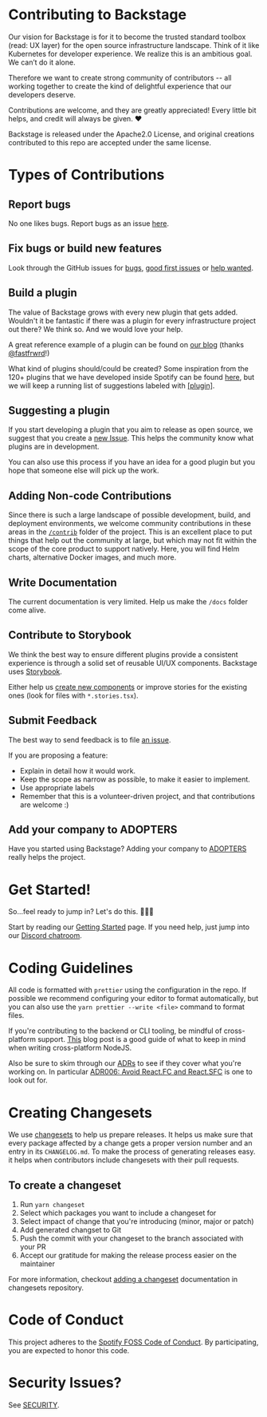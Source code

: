# Contributing to Backstage

Our vision for Backstage is for it to become the trusted standard toolbox (read: UX layer) for the open source infrastructure landscape. Think of it like Kubernetes for developer experience. We realize this is an ambitious goal. We can’t do it alone.

Therefore we want to create strong community of contributors -- all working together to create the kind of delightful experience that our developers deserve.

Contributions are welcome, and they are greatly appreciated! Every little bit helps, and credit will always be given. ❤️

Backstage is released under the Apache2.0 License, and original creations contributed to this repo are accepted under the same license.

# Types of Contributions

## Report bugs

No one likes bugs. Report bugs as an issue [here](https://github.com/spotify/backstage/issues/new?template=bug_template.md).

## Fix bugs or build new features

Look through the GitHub issues for [bugs](https://github.com/spotify/backstage/labels/bugs), [good first issues](https://github.com/spotify/backstage/labels/good%20first%20issue) or [help wanted](https://github.com/spotify/backstage/labels/help%20wanted).

## Build a plugin

The value of Backstage grows with every new plugin that gets added. Wouldn't it be fantastic if there was a plugin for every infrastructure project out there? We think so. And we would love your help.

A great reference example of a plugin can be found on [our blog](https://backstage.io/blog/2020/04/06/lighthouse-plugin) (thanks [@fastfrwrd](https://github.com/fastfrwrd)!)

What kind of plugins should/could be created? Some inspiration from the 120+ plugins that we have developed inside Spotify can be found [here](https://backstage.io/demos), but we will keep a running list of suggestions labeled with [[plugin]](https://github.com/spotify/backstage/labels/plugin).

## Suggesting a plugin

If you start developing a plugin that you aim to release as open source, we suggest that you create a [new Issue](https://github.com/spotify/backstage/issues/new?labels=plugin&template=plugin_template.md&title=%5BPlugin%5D+THE+PLUGIN+NAME). This helps the community know what plugins are in development.

You can also use this process if you have an idea for a good plugin but you hope that someone else will pick up the work.

## Adding Non-code Contributions

Since there is such a large landscape of possible development, build, and deployment environments, we welcome community contributions in these areas in the [`/contrib`](https://github.com/spotify/backstage/tree/master/contrib) folder of the project. This is an excellent place to put things that help out the community at large, but which may not fit within the scope of the core product to support natively. Here, you will find Helm charts, alternative Docker images, and much more.

## Write Documentation

The current documentation is very limited. Help us make the `/docs` folder come alive.

## Contribute to Storybook

We think the best way to ensure different plugins provide a consistent experience is through a solid set of reusable UI/UX components. Backstage uses [Storybook](http://backstage.io/storybook).

Either help us [create new components](https://github.com/spotify/backstage/labels/help%20wanted) or improve stories for the existing ones (look for files with `*.stories.tsx`).

## Submit Feedback

The best way to send feedback is to file [an issue](https://github.com/spotify/backstage/issues).

If you are proposing a feature:

- Explain in detail how it would work.
- Keep the scope as narrow as possible, to make it easier to implement.
- Use appropriate labels
- Remember that this is a volunteer-driven project, and that contributions
  are welcome :)

## Add your company to ADOPTERS

Have you started using Backstage? Adding your company to [ADOPTERS](ADOPTERS.md) really helps the project.

# Get Started!

So...feel ready to jump in? Let's do this. 👏🏻💯

Start by reading our [Getting Started](https://backstage.io/docs/getting-started/) page. If you need help, just jump into our [Discord chatroom](https://discord.gg/MUpMjP2).

# Coding Guidelines

All code is formatted with `prettier` using the configuration in the repo. If possible we recommend configuring your editor to format automatically, but you can also use the `yarn prettier --write <file>` command to format files.

If you're contributing to the backend or CLI tooling, be mindful of cross-platform support. [This](https://shapeshed.com/writing-cross-platform-node/) blog post is a good guide of what to keep in mind when writing cross-platform NodeJS.

Also be sure to skim through our [ADRs](https://github.com/spotify/backstage/tree/master/docs/architecture-decisions) to see if they cover what you're working on. In particular [ADR006: Avoid React.FC and React.SFC](https://github.com/spotify/backstage/blob/master/docs/architecture-decisions/adr006-avoid-react-fc.md) is one to look out for.

# Creating Changesets

We use [changesets](https://github.com/atlassian/changesets) to help us prepare releases. It helps us make sure that every package affected by a change gets a proper version number and an entry in its `CHANGELOG.md`. To make the process of generating releases easy. it helps when contributors include changesets with their pull requests.

## To create a changeset

1. Run `yarn changeset`
2. Select which packages you want to include a changeset for
3. Select impact of change that you're introducing (minor, major or patch)
4. Add generated changset to Git
5. Push the commit with your changeset to the branch associated with your PR
6. Accept our gratitude for making the release process easier on the maintainer

For more information, checkout [adding a changeset](https://github.com/atlassian/changesets/blob/master/docs/adding-a-changeset.md) documentation in changesets repository.

# Code of Conduct

This project adheres to the [Spotify FOSS Code of Conduct][code-of-conduct]. By participating, you are expected to honor this code.

[code-of-conduct]: https://github.com/spotify/backstage/blob/master/CODE_OF_CONDUCT.md

# Security Issues?

See [SECURITY](SECURITY.md).
